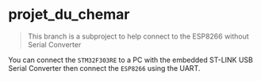 # projet_du_chemar #

> This branch is a subproject to help connect to the ESP8266 without Serial Converter

You can connect the `STM32F303RE` to a PC with the embedded ST-LINK USB Serial Converter then connect the `ESP8266` using the UART.
 



